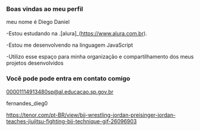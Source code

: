 ### Boas vindas ao meu perfil

meu nome é Diego Daniel

-Estou estudando na .[alura]_(https://www.alura.com.br).

-Estou me desenvolvendo na linguagem JavaScript

-Utilizo esse espaço para minha organização e compartilhamento dos meus projetos desenvolvidos 

### Você pode pode entra em contato comigo 

00001114913480sp@al.educacao.sp.gov.br

fernandes_dieg0

https://tenor.com/pt-BR/view/bjj-wrestling-jordan-preisinger-jordan-teaches-jiujitsu-fighting-bjj-technique-gif-26096903
